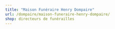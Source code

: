 ```yaml
---
title: "Maison Funéraire Henry Dompaire"
url: /dompaire/maison-funeraire-henry-dompaire/
shop: directeurs de funérailles
---
```

